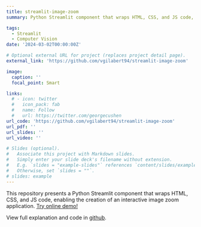 ```yaml
---
title: streamlit-image-zoom
summary: Python Streamlit component that wraps HTML, CSS, and JS code, enabling the creation of an interactive image zoom application. 

tags:
  - Streamlit
  - Computer Vision
date: '2024-03-02T00:00:00Z'

# Optional external URL for project (replaces project detail page).
external_link: 'https://github.com/vgilabert94/streamlit-image-zoom'

image:
  caption: ''
  focal_point: Smart

links:
  # - icon: twitter
  #   icon_pack: fab
  #   name: Follow
  #   url: https://twitter.com/georgecushen
url_code: 'https://github.com/vgilabert94/streamlit-image-zoom'
url_pdf: ''
url_slides: ''
url_video: ''

# Slides (optional).
#   Associate this project with Markdown slides.
#   Simply enter your slide deck's filename without extension.
#   E.g. `slides = "example-slides"` references `content/slides/example-slides.md`.
#   Otherwise, set `slides = ""`.
# slides: example
---
```


This repository presents a Python Streamlit component that wraps HTML, CSS, and JS code, enabling the creation of an interactive image zoom application.
[Try online demo!](https://image-zoom.streamlit.app/)

View full explanation and code in [github](https://github.com/vgilabert94/streamlit-image-zoom).